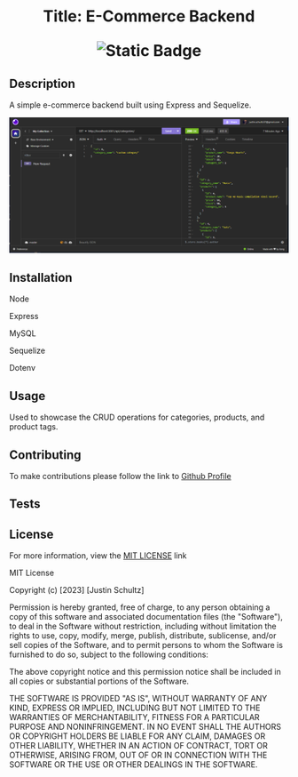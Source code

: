 
# <p align="center">Title: E-Commerce Backend</p> <p align="center">![Static Badge](https://img.shields.io/badge/License-MIT-blue)</p>

## Description
A simple e-commerce backend built using Express and Sequelize.

![Article Preview](./Assets/Screenshot%202023-12-13%20133916.png)   
    
## Installation

<p>Node</p>

<p>Express</p>

<p>MySQL</p>

<p>Sequelize</p>

<p>Dotenv</p>

## Usage
Used to showcase the CRUD operations for categories, products, and product tags. 
    
## Contributing
To make contributions please follow the link to [Github Profile](https://github.com/justin-schultz37/ecommerce-backend)
    
## Tests

## License
For more information, view the [MIT LICENSE](https://choosealicense.com/licenses/mit/) link

MIT License

Copyright (c) [2023] [Justin Schultz]

Permission is hereby granted, free of charge, to any person obtaining a copy
of this software and associated documentation files (the "Software"), to deal
in the Software without restriction, including without limitation the rights
to use, copy, modify, merge, publish, distribute, sublicense, and/or sell
copies of the Software, and to permit persons to whom the Software is
furnished to do so, subject to the following conditions:

The above copyright notice and this permission notice shall be included in all
copies or substantial portions of the Software.

THE SOFTWARE IS PROVIDED "AS IS", WITHOUT WARRANTY OF ANY KIND, EXPRESS OR
IMPLIED, INCLUDING BUT NOT LIMITED TO THE WARRANTIES OF MERCHANTABILITY,
FITNESS FOR A PARTICULAR PURPOSE AND NONINFRINGEMENT. IN NO EVENT SHALL THE
AUTHORS OR COPYRIGHT HOLDERS BE LIABLE FOR ANY CLAIM, DAMAGES OR OTHER
LIABILITY, WHETHER IN AN ACTION OF CONTRACT, TORT OR OTHERWISE, ARISING FROM,
OUT OF OR IN CONNECTION WITH THE SOFTWARE OR THE USE OR OTHER DEALINGS IN THE
SOFTWARE.